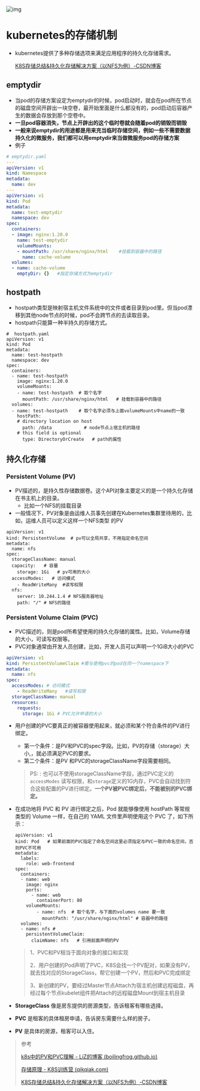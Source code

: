 ![img](assets/095a4eb260631330846150341138be52.png)

# kubernetes的存储机制

- kubernetes提供了多种存储选项来满足应用程序的持久化存储需求。

  [K8S存储总结&持久化存储解决方案（以NFS为例）-CSDN博客](https://blog.csdn.net/xueqinglalala/article/details/133702486)

## emptydir

- 当pod的存储方案设定为emptydir的时候，pod启动时，就会在pod所在节点的磁盘空间开辟出一块空卷，最开始里面是什么都没有的，pod启动后容器产生的数据会存放到那个空卷中。
- **一旦pod容器消失，节点上开辟出的这个临时卷就会随着pod的销毁而销毁**
- **一般来说emptydir的用途都是用来充当临时存储空间，例如一些不需要数据持久化的微服务，我们都可以用emptydir来当做微服务pod的存储方案**
- 例子

```yaml
# emptydir.yaml
---
apiVersion: v1
kind: Namespace
metadata:
  name: dev
---
apiVersion: v1
kind: Pod
metadata:
  name: test-emptydir
  namespace: dev
spec:
  containers:
  - image: nginx:1.20.0
    name: test-emptydir
    volumeMounts:
    - mountPath: /usr/share/nginx/html    #挂载到容器中的路径
      name: cache-volume
  volumes:
  - name: cache-volume
    emptyDir: {}   #指定存储方式为emptydir
```

## hostpath

- hostpath类型是映射宿主机文件系统中的文件或者目录到pod里。但当pod漂移到其他node节点的时候，pod不会跨节点的去读取目录。
- hostpath只能算一种半持久的存储方式。

```
#  hostpath.yaml
apiVersion: v1
kind: Pod
metadata:
  name: test-hostpath
  namespace: dev
spec:
  containers:
  - name: test-hostpath
    image: nginx:1.20.0
    volumeMounts:
    - name: test-hostpath  # 取个名字
      mountPath: /usr/share/nginx/html   # 挂载到容器中的路径
  volumes:
  - name: test-hostpath    # 取个名字必须与上面volumeMounts中name的一致
    hostPath:
    # directory location on host
      path: /data            # node节点上宿主机的路径
    # this field is optional
      type: DirectoryOrCreate   # path的属性
```



## 持久化存储

### Persistent Volume (PV)

- PV描述的，是持久性存储数据卷。这个API对象主要定义的是一个持久化存储在书主机上的目录。
  - 比如一个NFS的挂载目录
- 一般情况下，PV对象是由运维人员事先创建在Kubernetes集群里待用的，比如，运维人员可以定义这样一个NFS类型 的PV

```
apiVersion: v1
kind: PersistentVolume  # pv可以全局共享，不用指定命名空间
metadata:
  name: nfs
spec:
  storageClassName: manual 
  capacity:   # 容量
    storage: 1Gi   # pv可用的大小   
  accessModes:   # 访问模式
    - ReadWriteMany  #读写权限
  nfs:
    server: 10.244.1.4 # NFS服务器地址
    path: "/" # NFS的路径  
```

### Persistent Volume Claim (PVC)

- PVC描述的，则是pod所希望使用的持久化存储的属性。比如，Volume存储的大小，可读写权限等。
- PVC对象通常由开发人员创建，比如，开发人员可以声明一个1GiB大小的PVC

```yaml
apiVersion: v1
kind: PersistentVolumeClaim #需与使用pvc的pod在同一个namespace下
metadata:
  name: nfs
spec:
  accessModes: # 访问模式
    - ReadWriteMany   #读写权限
  storageClassName: manual
  resources:
    requests:
      storage: 1Gi # PVC允许申请的大小
```

- 用户创建的PVC要真正的被容器使用起来，就必须和某个符合条件的PV进行绑定。
  - 第一个条件：是PV和PVC的spec字段。比如，PV的存储（storage）大小,，就必须满足PVC的要求。
  - 第二个条件：是PV 和PVC的storageClassName字段需要相同。

  > PS: : 也可以不使用storageClassName字段，通过PVC定义的 `accessModes` 读写权限，和`storage`定义的1G内存，PVC会自动找到符合这些配置的PV进行绑定。**一个PV被PVC绑定后，不能被别的PVC绑定。**

- 在成功地将 PVC 和 PV 进行绑定之后，Pod 就能够像使用 hostPath 等常规类型的 Volume 一样，在自己的 YAML 文件里声明使用这个 PVC 了，如下所示：

  ```
  apiVersion: v1
  kind: Pod   # 如果前面的PVC指定了命名空间这里必须指定与PVC一致的命名空间，否则PVC不可用
  metadata:
    labels:
      role: web-frontend
  spec:
    containers:
    - name: web
      image: nginx
      ports:
        - name: web
          containerPort: 80
      volumeMounts:
          - name: nfs  # 取个名字，与下面的volumes name 要一致
            mountPath: "/usr/share/nginx/html" # 容器中的路径
    volumes:
    - name: nfs #
      persistentVolumeClaim: 
        claimName: nfs   # 引用前面声明的PV
  ```

  > 1、PVC和PV相当于面向对象的接口和实现
  >
  > 2、用户创建的Pod声明了PVC，K8S会找一个PV配对，如果没有PV，就去找对应的StorageClass，帮它创建一个PV，然后和PVC完成绑定
  >
  > 3、新创建的PV，要经过Master节点Attach为宿主机创建远程磁盘，再经过每个节点kubelet组件把Attach的远程磁盘Mount到宿主机目录

- **StorageClass** 像是房东提供的房源类型，告诉租客有哪些选择。
- **PVC** 是租客的具体租房申请，告诉房东需要什么样的房子。
- **PV** 是具体的房源，租客可以入住。



> 参考
>
> [k8s中的PV和PVC理解 - LiZ的博客 (boilingfrog.github.io)](https://boilingfrog.github.io/2021/07/01/k8s中的PV和PVC理解/)
>
> [存储原理 - K8S训练营 (qikqiak.com)](https://www.qikqiak.com/k8strain/storage/csi/)
>
> [K8S存储总结&持久化存储解决方案（以NFS为例）-CSDN博客](https://blog.csdn.net/xueqinglalala/article/details/133702486)
